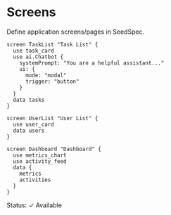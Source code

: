 # Screens

Define application screens/pages in SeedSpec.

```seed
screen TaskList "Task List" {
  use task_card
  use ai.Chatbot {
    systemPrompt: "You are a helpful assistant..."
    ui: {
      mode: "modal"
      trigger: "button"
    }
  }
  data tasks
}

screen UserList "User List" {
  use user_card
  data users
}

screen Dashboard "Dashboard" {
  use metrics_chart
  use activity_feed
  data {
    metrics
    activities
  }
}
```

Status: ✓ Available
